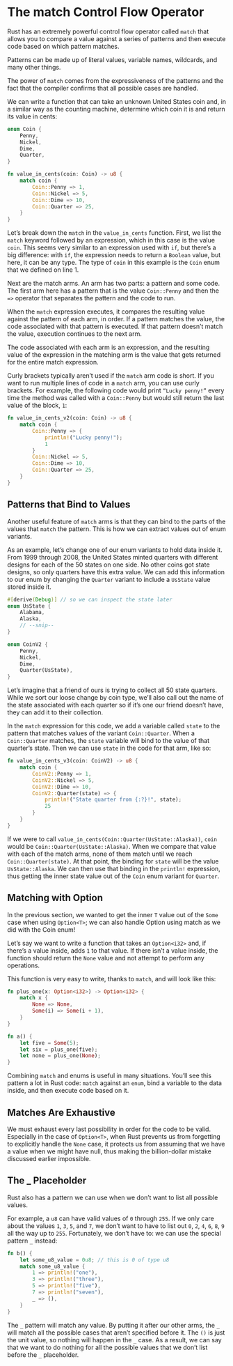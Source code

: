 # The match Control Flow Operator

Rust has an extremely powerful control flow operator called ``match`` that allows you to compare a value
against a series of patterns and then execute code based on which pattern matches.

Patterns can be made up of literal values, variable names, wildcards, and many other things.

The power of ``match`` comes from the expressiveness of the patterns and the fact that the compiler
confirms that all possible cases are handled.

We can write a function that can take an unknown United States coin and,
in a similar way as the counting machine, determine which coin it is and return its value in cents:

```rust
enum Coin {
    Penny,
    Nickel,
    Dime,
    Quarter,
}

fn value_in_cents(coin: Coin) -> u8 {
    match coin {
        Coin::Penny => 1,
        Coin::Nickel => 5,
        Coin::Dime => 10,
        Coin::Quarter => 25,
    }
}
````

Let’s break down the ``match`` in the ``value_in_cents`` function.
First, we list the ``match`` keyword followed by an expression, which in this case is the value ``coin``.
This seems very similar to an expression used with ``if``, but there’s a big difference:
with ``if``, the expression needs to return a ``Boolean`` value, but here, it can be any type.
The type of ``coin`` in this example is the ``Coin`` enum that we defined on line 1.

Next are the match arms. An arm has two parts: a pattern and some code.
The first arm here has a pattern that is the value ``Coin::Penny`` and then the ``=>`` operator that separates
the pattern and the code to run.

When the ``match`` expression executes, it compares the resulting value against the pattern of each arm, in order.
If a pattern matches the value, the code associated with that pattern is executed.
If that pattern doesn’t match the value, execution continues to the next arm.

The code associated with each arm is an expression, and the resulting value of the expression in the
matching arm is the value that gets returned for the entire match expression.

Curly brackets typically aren’t used if the ``match`` arm code is short.
If you want to run multiple lines of code in a ``match`` arm, you can use curly brackets.
For example, the following code would print ``“Lucky penny!”`` every time the method was called with a ``Coin::Penny``
but would still return the last value of the block, ``1``:
````rust
fn value_in_cents_v2(coin: Coin) -> u8 {
    match coin {
        Coin::Penny => {
            println!("Lucky penny!");
            1
        }
        Coin::Nickel => 5,
        Coin::Dime => 10,
        Coin::Quarter => 25,
    }
}
````

## Patterns that Bind to Values

Another useful feature of ``match`` arms is that they can bind to the parts of the values that ``match`` the pattern.
This is how we can extract values out of enum variants.

As an example, let’s change one of our enum variants to hold data inside it.
From 1999 through 2008, the United States minted quarters with different designs for each of the 50 states on one side.
No other coins got state designs, so only quarters have this extra value.
We can add this information to our enum by changing the ``Quarter`` variant to include a ``UsState`` value stored inside it.
````rust
#[derive(Debug)] // so we can inspect the state later
enum UsState {
    Alabama,
    Alaska,
    // --snip--
}

enum CoinV2 {
    Penny,
    Nickel,
    Dime,
    Quarter(UsState),
}
````

Let’s imagine that a friend of ours is trying to collect all 50 state quarters.
While we sort our loose change by coin type, we’ll also call out the name of the state associated with each quarter
so if it’s one our friend doesn’t have, they can add it to their collection.

In the ``match`` expression for this code, we add a variable called ``state`` to the pattern that matches values of
the variant ``Coin::Quarter``. When a ``Coin::Quarter`` matches, the ``state`` variable will bind to the value of that quarter’s state.
Then we can use ``state`` in the code for that arm, like so:
````rust
fn value_in_cents_v3(coin: CoinV2) -> u8 {
    match coin {
        CoinV2::Penny => 1,
        CoinV2::Nickel => 5,
        CoinV2::Dime => 10,
        CoinV2::Quarter(state) => {
            println!("State quarter from {:?}!", state);
            25
        }
    }
}
````


If we were to call ``value_in_cents(Coin::Quarter(UsState::Alaska))``, ``coin`` would be ``Coin::Quarter(UsState::Alaska)``.
When we compare that value with each of the match arms, none of them match until we reach ``Coin::Quarter(state)``.
At that point, the binding for ``state`` will be the value ``UsState::Alaska``.
We can then use that binding in the ``println!`` expression, thus getting the inner state value out of the ``Coin`` enum variant for ``Quarter``.

## Matching with Option<T>

In the previous section, we wanted to get the inner ``T`` value out of the ``Some`` case when using ``Option<T>``;
we can also handle Option<T> using match as we did with the Coin enum!

Let’s say we want to write a function that takes an ``Option<i32>`` and, if there’s a value inside, adds ``1`` to that value.
If there isn’t a value inside, the function should return the ``None`` value and not attempt to perform any operations.

This function is very easy to write, thanks to ``match``, and will look like this:
````rust
fn plus_one(x: Option<i32>) -> Option<i32> {
    match x {
        None => None,
        Some(i) => Some(i + 1),
    }
}

fn a() {
    let five = Some(5);
    let six = plus_one(five);
    let none = plus_one(None);
}
````

Combining ``match`` and enums is useful in many situations. You’ll see this pattern a lot in Rust code:
``match`` against an ``enum``, bind a variable to the data inside, and then execute code based on it.

## Matches Are Exhaustive

We must exhaust every last possibility in order for the code to be valid.
Especially in the case of ``Option<T>``, when Rust prevents us from forgetting to explicitly handle the ``None`` case,
it protects us from assuming that we have a value when we might have null,
thus making the billion-dollar mistake discussed earlier impossible.

## The _ Placeholder

Rust also has a pattern we can use when we don’t want to list all possible values.

For example, a ``u8`` can have valid values of ``0`` through ``255``.
If we only care about the values ``1``, ``3``, ``5``, and ``7``, we don’t want to have to list out ``0``, ``2``, ``4``, ``6``, ``8``, ``9`` all the way up to ``255``.
Fortunately, we don’t have to: we can use the special pattern ``_`` instead:
````rust
fn b() {
    let some_u8_value = 0u8; // this is 0 of type u8
    match some_u8_value {
        1 => println!("one"),
        3 => println!("three"),
        5 => println!("five"),
        7 => println!("seven"),
        _ => (),
    }
}
````

The ``_`` pattern will match any value. By putting it after our other arms, the ``_`` will match all the possible cases that aren’t
specified before it. The ``()`` is just the unit value, so nothing will happen in the ``_`` case.
As a result, we can say that we want to do nothing for all the possible values that we don’t list before the ``_`` placeholder.

